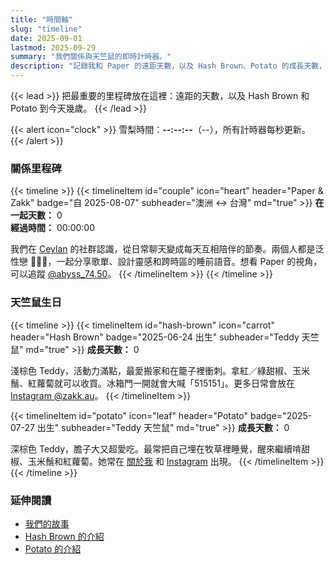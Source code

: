 ```yaml
---
title: "時間軸"
slug: "timeline"
date: 2025-09-01
lastmod: 2025-09-29
summary: "我們關係與天竺鼠的即時計時器。"
description: "記錄我和 Paper 的遠距天數，以及 Hash Brown、Potato 的成長天數，皆以雪梨時間更新。"
---
```


{{< lead >}}
把最重要的里程碑放在這裡：遠距的天數，以及 Hash Brown 和 Potato 到今天幾歲。
{{< /lead >}}

{{< alert icon="clock" >}}
雪梨時間：**<span data-sydney-now>--:--:--</span>**（<span data-sydney-zone>--</span>），所有計時器每秒更新。
{{< /alert >}}

### 關係里程碑
{{< timeline >}}
{{< timelineItem id="couple" icon="heart" header="Paper & Zakk" badge="自 2025-08-07" subheader="澳洲 ↔ 台灣" md="true" >}}
**在一起天數：** <span class="counter-days" data-counter-origin="2025-08-07T11:38:00+10:00" data-counter-format="days">0</span>  
**經過時間：** <span class="counter-time" data-counter-origin="2025-08-07T11:38:00+10:00" data-counter-format="time">00:00:00</span>

我們在 [Ceylan](https://www.youtube.com/@xilanceylan) 的社群認識，從日常聊天變成每天互相陪伴的節奏。兩個人都是泛性戀 🩷💛🩵，一起分享歌單、設計靈感和跨時區的睡前語音。想看 Paper 的視角，可以追蹤 [@abyss_74.50](https://www.instagram.com/abyss_74.50/)。
{{< /timelineItem >}}
{{< /timeline >}}

### 天竺鼠生日
{{< timeline >}}
{{< timelineItem id="hash-brown" icon="carrot" header="Hash Brown" badge="2025-06-24 出生" subheader="Teddy 天竺鼠" md="true" >}}
**成長天數：** <span class="counter-days" data-counter-origin="2025-06-24T00:00:00+10:00" data-counter-format="days">0</span>

淺棕色 Teddy，活動力滿點，最愛搬家和在籠子裡衝刺。拿紅／綠甜椒、玉米鬚、紅蘿蔔就可以收買。冰箱門一開就會大喊「515151」。更多日常會放在 [Instagram @zakk.au](https://www.instagram.com/zakk.au/)。
{{< /timelineItem >}}

{{< timelineItem id="potato" icon="leaf" header="Potato" badge="2025-07-27 出生" subheader="Teddy 天竺鼠" md="true" >}}
**成長天數：** <span class="counter-days" data-counter-origin="2025-07-27T00:00:00+10:00" data-counter-format="days">0</span>

深棕色 Teddy，膽子大又超愛吃。最常把自己埋在牧草裡睡覺，醒來繼續啃甜椒、玉米鬚和紅蘿蔔。她常在 [關於我](/zh-hant/about/#potato) 和 [Instagram](https://www.instagram.com/zakk.au/) 出現。
{{< /timelineItem >}}
{{< /timeline >}}

### 延伸閱讀
- [我們的故事](/zh-hant/about/#%E6%88%91%E5%92%8C-paper)
- [Hash Brown 的介紹](/zh-hant/about/#hash-brown)
- [Potato 的介紹](/zh-hant/about/#potato)

